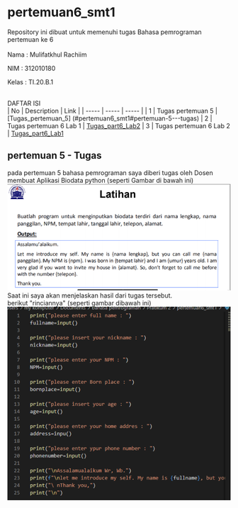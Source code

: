 # pertemuan6_smt1
Repository ini dibuat untuk memenuhi tugas Bahasa pemrograman pertemuan ke 6 <br> <br>
Nama : Mulifatkhul Rachiim

NIM : 312010180

Kelas : TI.20.B.1<br><br>

DAFTAR ISI <br>
| No | Description | Link |
| ----- | ----- | ----- |
| 1 | Tugas pertemuan 5 | [Tugas_pertemuan_5] (#pertemuan6_smt1#pertemuan-5---tugas)
| 2 | Tugas pertemuan 6 Lab 1 | [Tugas_part6_Lab2](#pertemuan-6---lab-2)
| 3 | Tugas pertemuan 6 Lab 2 | [Tugas_part6_Lab1](#pertemuan-6---lab-1)
<br>

## pertemuan 5 - Tugas

pada pertemuan 5 bahasa pemrograman saya diberi tugas oleh Dosen membuat Aplikasi Biodata python (seperti Gambar di bawah ini)
![tugas_5](picture/mt_5.PNG)<br>
Saat ini saya akan menjelaskan hasil dari tugas tersebut.<br>
berikut "rinciannya" (seperti gambar dibawah ini) <br>
![tugas_5](picture/tugas5.PNG)<br>
